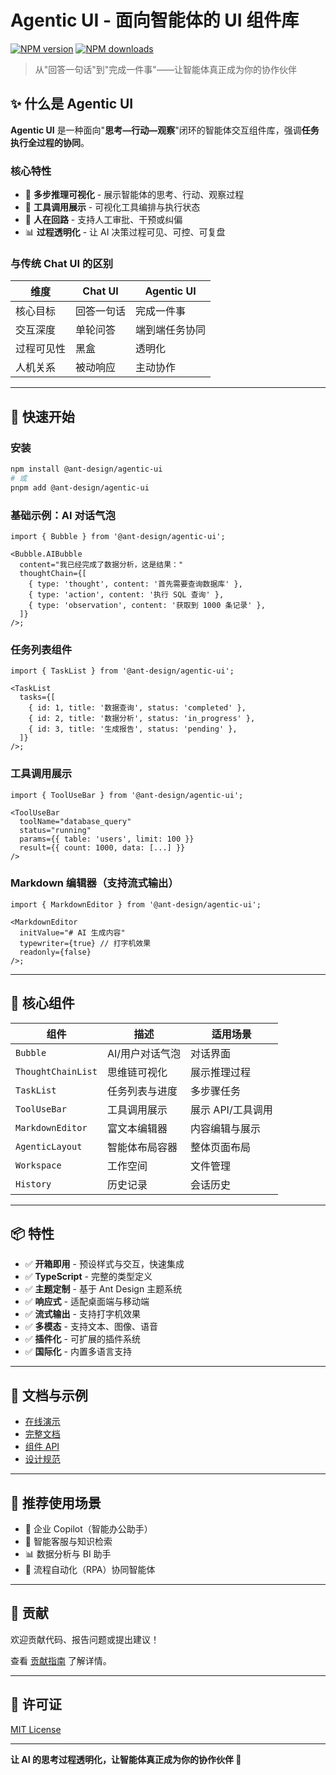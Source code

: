 # Agentic UI - 面向智能体的 UI 组件库

[![NPM version](https://img.shields.io/npm/v/@ant-design/agentic-ui.svg?style=flat)](https://npmjs.org/package/@ant-design/agentic-ui)
[![NPM downloads](http://img.shields.io/npm/dm/@ant-design/agentic-ui.svg?style=flat)](https://npmjs.org/package/@ant-design/agentic-ui)

> 从"回答一句话"到"完成一件事"——让智能体真正成为你的协作伙伴

## ✨ 什么是 Agentic UI

**Agentic UI** 是一种面向"**思考—行动—观察**"闭环的智能体交互组件库，强调**任务执行全过程的协同**。

### 核心特性

- 🤖 **多步推理可视化** - 展示智能体的思考、行动、观察过程
- 🔧 **工具调用展示** - 可视化工具编排与执行状态
- 👤 **人在回路** - 支持人工审批、干预或纠偏
- 📊 **过程透明化** - 让 AI 决策过程可见、可控、可复盘

### 与传统 Chat UI 的区别

| 维度       | Chat UI    | Agentic UI     |
| ---------- | ---------- | -------------- |
| 核心目标   | 回答一句话 | 完成一件事     |
| 交互深度   | 单轮问答   | 端到端任务协同 |
| 过程可见性 | 黑盒       | 透明化         |
| 人机关系   | 被动响应   | 主动协作       |

---

## 🚀 快速开始

### 安装

```bash
npm install @ant-design/agentic-ui
# 或
pnpm add @ant-design/agentic-ui
```

### 基础示例：AI 对话气泡

```tsx
import { Bubble } from '@ant-design/agentic-ui';

<Bubble.AIBubble
  content="我已经完成了数据分析，这是结果："
  thoughtChain={[
    { type: 'thought', content: '首先需要查询数据库' },
    { type: 'action', content: '执行 SQL 查询' },
    { type: 'observation', content: '获取到 1000 条记录' },
  ]}
/>;
```

### 任务列表组件

```tsx
import { TaskList } from '@ant-design/agentic-ui';

<TaskList
  tasks={[
    { id: 1, title: '数据查询', status: 'completed' },
    { id: 2, title: '数据分析', status: 'in_progress' },
    { id: 3, title: '生成报告', status: 'pending' },
  ]}
/>;
```

### 工具调用展示

```tsx
import { ToolUseBar } from '@ant-design/agentic-ui';

<ToolUseBar
  toolName="database_query"
  status="running"
  params={{ table: 'users', limit: 100 }}
  result={{ count: 1000, data: [...] }}
/>
```

### Markdown 编辑器（支持流式输出）

```tsx
import { MarkdownEditor } from '@ant-design/agentic-ui';

<MarkdownEditor
  initValue="# AI 生成内容"
  typewriter={true} // 打字机效果
  readonly={false}
/>;
```

---

## 🧩 核心组件

| 组件               | 描述            | 适用场景          |
| ------------------ | --------------- | ----------------- |
| `Bubble`           | AI/用户对话气泡 | 对话界面          |
| `ThoughtChainList` | 思维链可视化    | 展示推理过程      |
| `TaskList`         | 任务列表与进度  | 多步骤任务        |
| `ToolUseBar`       | 工具调用展示    | 展示 API/工具调用 |
| `MarkdownEditor`   | 富文本编辑器    | 内容编辑与展示    |
| `AgenticLayout`    | 智能体布局容器  | 整体页面布局      |
| `Workspace`        | 工作空间        | 文件管理          |
| `History`          | 历史记录        | 会话历史          |

---

## 📦 特性

- ✅ **开箱即用** - 预设样式与交互，快速集成
- ✅ **TypeScript** - 完整的类型定义
- ✅ **主题定制** - 基于 Ant Design 主题系统
- ✅ **响应式** - 适配桌面端与移动端
- ✅ **流式输出** - 支持打字机效果
- ✅ **多模态** - 支持文本、图像、语音
- ✅ **插件化** - 可扩展的插件系统
- ✅ **国际化** - 内置多语言支持

---

## 📖 文档与示例

- [在线演示](https://ant-design.github.io/md-editor/)
- [完整文档](./docs/)
- [组件 API](./docs/components/)
- [设计规范](./docs/design-system/)

---

## 🌟 推荐使用场景

- 🤖 企业 Copilot（智能办公助手）
- 💬 智能客服与知识检索
- 📊 数据分析与 BI 助手
- 🔄 流程自动化（RPA）协同智能体

---

## 🤝 贡献

欢迎贡献代码、报告问题或提出建议！

查看 [贡献指南](./CONTRIBUTING.md) 了解详情。

---

## 📄 许可证

[MIT License](./LICENSE)

---

**让 AI 的思考过程透明化，让智能体真正成为你的协作伙伴 🤖**
